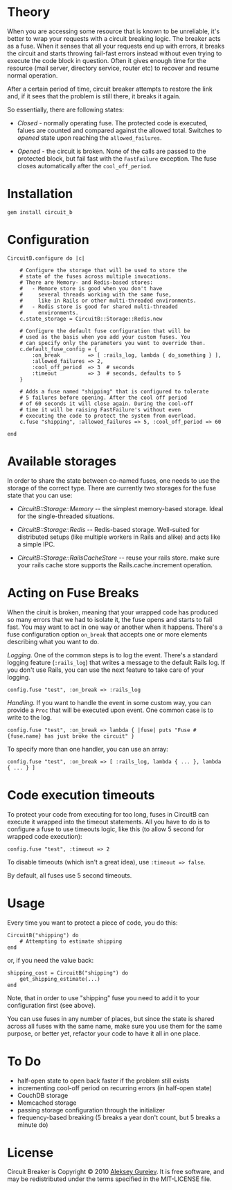 Theory
======

When you are accessing some resource that is known to be unreliable,
it's better to wrap your requests with a circuit breaking logic.
The breaker acts as a fuse. When it senses that all your requests
end up with errors, it breaks the circuit and starts throwing fail-fast
errors instead without even trying to execute the code block in question.
Often it gives enough time for the resource (mail server, directory service,
router etc) to recover and resume normal operation.

After a certain period of time, circuit breaker attempts to restore
the link and, if it sees that the problem is still there, it breaks it
again.

So essentially, there are following states:

* _Closed_ - normally operating fuse. The protected code is executed,
  falues are counted and compared against the allowed total. Switches
  to _opened_ state upon reaching the `allowed_failures`.

* _Opened_ - the circuit is broken. None of the calls are passed to
  the protected block, but fail fast with the `FastFailure` exception.
  The fuse closes automatically after the `cool_off_period`.


Installation
============

	gem install circuit_b


Configuration
=============

	CircuitB.configure do |c|

		# Configure the storage that will be used to store the
		# state of the fuses across multiple invocations.
		# There are Memory- and Redis-based stores:
		#   - Memore store is good when you don't have
		#     several threads working with the same fuse,
		#     like in Rails or other multi-threaded environments.
		#   - Redis store is good for shared multi-threaded
		#     environments.
		c.state_storage = CircuitB::Storage::Redis.new

		# Configure the default fuse configuration that will be
		# used as the basis when you add your custom fuses. You
		# can specify only the parameters you want to override then.
		c.default_fuse_config = {
			:on_break         => [ :rails_log, lambda { do_something } ],
			:allowed_failures => 2,
			:cool_off_period  => 3	# seconds
			:timeout          => 3  # seconds, defaults to 5
		}

		# Adds a fuse named "shipping" that is configured to tolerate
		# 5 failures before opening. After the cool off period
		# of 60 seconds it will close again. During the cool-off
		# time it will be raising FastFailure's without even
		# executing the code to protect the system from overload.
		c.fuse "shipping", :allowed_failures => 5, :cool_off_period => 60

	end


Available storages
==================

In order to share the state between co-named fuses, one needs to use
the storage of the correct type. There are currently two storages for
the fuse state that you can use:

* _CircuitB::Storage::Memory_ -- the simplest memory-based storage.
	Ideal for the single-threaded situations.

* _CircuitB::Storage::Redis_ -- Redis-based storage. Well-suited
	for distributed setups (like multiple workers in Rails and alike)
	and acts like a simple IPC.

* _CircuitB::Storage::RailsCacheStore_ -- reuse your rails store.
        make sure your rails cache store supports the Rails.cache.increment operation.

Acting on Fuse Breaks
=====================

When the ciruit is broken, meaning that your wrapped code has produced
so many errors that we had to isolate it, the fuse opens and starts to
fail fast. You may want to act in one way or another when it happens.
There's a fuse configuration option `on_break` that accepts one or more
elements describing what you want to do.

*Logging.* One of the common steps is to log the event. There's a
standard logging feature (`:rails_log`) that writes a message to the
default Rails log. If you don't use Rails, you can use the next feature
to take care of your logging.

	config.fuse "test", :on_break => :rails_log

*Handling.* If you want to handle the event in some custom way, you
can provide a `Proc` that will be executed upon event. One common case
is to write to the log. 

	config.fuse "test", :on_break => lambda { |fuse| puts "Fuse #{fuse.name} has just broke the circuit" }

To specify more than one handler, you can use an array:

	config.fuse "test", :on_break => [ :rails_log, lambda { ... }, lambda { ... } ]


Code execution timeouts
=======================

To protect your code from executing for too long, fuses in CircuitB can
execute it wrapped into the timeout statements. All you have to do is
to configure a fuse to use timeouts logic, like this (to allow 5 second for
wrapped code execution):

	config.fuse "test", :timeout => 2

To disable timeouts (which isn't a great idea), use `:timeout => false`.

By default, all fuses use 5 second timeouts.


Usage
=====

Every time you want to protect a piece of code, you do this:

	CircuitB("shipping") do
		# Attempting to estimate shipping
	end

or, if you need the value back:

	shipping_cost = CircuitB("shipping") do
		get_shipping_estimate(...)
	end

Note, that in order to use "shipping" fuse you need to add it to your
configuration first (see above).

You can use fuses in any number of places, but since the state is
shared across all fuses with the same name, make sure you use them
for the same purpose, or better yet, refactor your code to have
it all in one place.


To Do
=====

* half-open state to open back faster if the problem still exists
* incrementing cool-off period on recurring errors (in half-open state)
* CouchDB storage
* Memcached storage
* passing storage configuration through the initializer
* frequency-based breaking (5 breaks a year don't count, but 5 breaks a minute do)

License
=======

Circuit Breaker is Copyright © 2010 [Aleksey Gureiev](mailto:spyromus@noizeramp.com).
It is free software, and may be redistributed under the terms specified in the MIT-LICENSE file.
